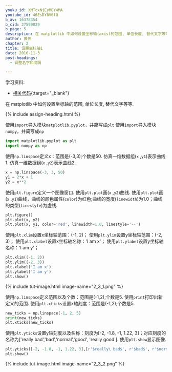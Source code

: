 ```yaml
---
youku_id: XMTcxNjEyMDY4MA
youtube_id: 46EsDY8V6lQ
b_av: 16378354
b_cid: 27599029
b_page: 5
description: 在 matplotlib 中如何设置坐标轴(axis)的范围, 单位长度, 替代文字等等.
author: 黄伟
chapter: 2
title: 设置坐标轴1
date: 2016-11-3
post-headings:
  - 调整名字和间隔

---
```


学习资料:
  * [相关代码](https://github.com/MorvanZhou/tutorials/blob/master/matplotlibTUT/plt5_ax_setting1.py){:target="_blank"}
  
在 matplotlib 中如何设置坐标轴的范围, 单位长度, 替代文字等等.

{% include assign-heading.html %}


使用`import`导入模块`matplotlib.pyplot`，并简写成`plt`
使用`import`导入模块`numpy`，并简写成`np`

```python
import matplotlib.pyplot as plt
import numpy as np
```

使用`np.linspace`定义x：范围是(-3,3);个数是50.
仿真一维数据组(`x` ,`y1`)表示曲线1.
仿真一维数据组(`x` ,`y2`)表示曲线2.

```python
x = np.linspace(-3, 3, 50)
y1 = 2*x + 1
y2 = x**2
```

使用`plt.figure`定义一个图像窗口.
使用`plt.plot`画(`x` ,`y2`)曲线.
使用`plt.plot`画(`x` ,`y1`)曲线，曲线的颜色属性(`color`)为红色;曲线的宽度(`linewidth`)为1.0；曲线的类型(`linestyle`)为虚线.

```python
plt.figure()
plt.plot(x, y2)
plt.plot(x, y1, color='red', linewidth=1.0, linestyle='--')
```

使用`plt.xlim`设置x坐标轴范围：(-1, 2)；
使用`plt.ylim`设置y坐标轴范围：(-2, 3)；
使用`plt.xlabel`设置x坐标轴名称：'I am x'；
使用`plt.ylabel`设置y坐标轴名称：'I am y'；

```python
plt.xlim((-1, 2))
plt.ylim((-2, 3))
plt.xlabel('I am x')
plt.ylabel('I am y')
plt.show()
```

{% include tut-image.html image-name="2_3_1.png" %}

使用`np.linspace`定义范围以及个数：范围是(-1,2);个数是5.
使用`print`打印出新定义的范围.
使用`plt.xticks`设置x轴刻度：范围是(-1,2);个数是5.

```python
new_ticks = np.linspace(-1, 2, 5)
print(new_ticks)
plt.xticks(new_ticks)
```


使用`plt.yticks`设置y轴刻度以及名称：刻度为[-2, -1.8, -1, 1.22, 3]；对应刻度的名称为['really bad','bad','normal','good', 'really good'].
使用`plt.show`显示图像.

```python
plt.yticks([-2, -1.8, -1, 1.22, 3],[r'$really\ bad$', r'$bad$', r'$normal$', r'$good$', r'$really\ good$'])
plt.show()
```

{% include tut-image.html image-name="2_3_2.png" %}
